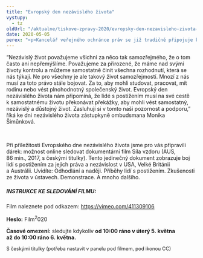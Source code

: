 ```yaml
---
title: "Evropský den nezávislého života"
vystupy:
  - tz
oldUrl: "/aktualne/tiskove-zpravy-2020/evropsky-den-nezavisleho-zivota-2/"
date: 2020-05-05
perex: "<p>Kancelář veřejného ochránce práv se již tradičně připojuje k Evropskému dni nezávislého života, který připadá na 5. května. Tento den nám připomíná, že lidé s postižením mají právo na samostatný a nezávislý život. Za Kancelář vyjádřila podporu zástupkyně ombudsmana Monika Šimůnková, která má svěřenou agendu týkající se monitorování práv lidí se zdravotním postižením. </p>"
---
```


<!-- imported from the old website -->

<p>“Nezávislý život považujeme všichni za něco tak samozřejmého, že o tom často ani nepřemýšlíme. Považujeme za přirozené, že máme nad svými životy kontrolu a můžeme samostatně činit všechna rozhodnutí, která se nás týkají. Ne pro všechny je ale takový život samozřejmostí. Mnozí z nás musí za toto právo stále bojovat. Za to, aby mohli studovat, pracovat, mít rodinu nebo vést plnohodnotný společenský život. Evropský den nezávislého života nám připomíná, že lidé s postižením musí na své cestě k samostatnému životu překonávat překážky, aby mohli vést samostatný, nezávislý a důstojný život. Zasluhují si v tomto naši pozornost a podporu,” říká ke dni nezávislého života zástupkyně ombudsmana Monika Šimůnková. </p><br /><p>Při příležitosti Evropského dne nezávislého života jsme pro vás připravili dárek: možnost online sledovat dokumentární film Síla vzdoru (AUS, 86 min., 2017, s českými titulky). Tento jedinečný dokument zobrazuje boj lidí s postižením za jejich práva a nezávislost v USA, Velké Británii a Austrálii. Uvidíte: Odhodlání a naději. Příběhy lidí s postižením. Zkušenosti ze života v ústavech. Demonstrace. A mnoho dalšího. </p><h5>INSTRUKCE KE SLEDOVÁNÍ FILMU:</h5><p>Film naleznete pod odkazem: <a href="https://vimeo.com/411309106" target="_blank">https://vimeo.com/411309106</a></p><p><b>Heslo:</b> Film<sup>2</sup>020</p><p><b>Časové omezení:</b> sledujte kdykoliv <b>od 10:00 ráno v úterý 5. května až do 10:00 ráno 6. května.</b></p><p><span style="font-size: 12.8px;">S českými titulky (potřeba nastavit v panelu pod filmem, pod ikonou CC)</span></p>
